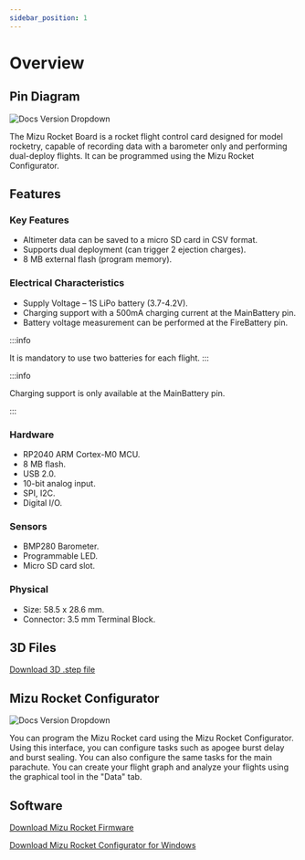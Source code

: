 ```yaml
---
sidebar_position: 1
---
```


# Overview

## Pin Diagram

![Docs Version Dropdown](https://viyalab.com/wp-content/uploads/2023/10/MizuRocket.webp)

The Mizu Rocket Board is a rocket flight control card designed for model rocketry, capable of recording data with a barometer only and performing dual-deploy flights. It can be programmed using the Mizu Rocket Configurator.

## Features

### Key Features

- Altimeter data can be saved to a micro SD card in CSV format.
- Supports dual deployment (can trigger 2 ejection charges).
- 8 MB external flash (program memory).

### Electrical Characteristics

- Supply Voltage – 1S LiPo battery (3.7-4.2V).
- Charging support with a 500mA charging current at the MainBattery pin.
- Battery voltage measurement can be performed at the FireBattery pin.

:::info

It is mandatory to use two batteries for each flight.
:::

:::info

Charging support is only available at the MainBattery pin.

:::

### Hardware

- RP2040 ARM Cortex-M0 MCU.
- 8 MB flash.
- USB 2.0.
- 10-bit analog input.
- SPI, I2C.
- Digital I/O.

### Sensors

- BMP280 Barometer.
- Programmable LED.
- Micro SD card slot.

### Physical

- Size: 58.5 x 28.6 mm.
- Connector: 3.5 mm Terminal Block.

## 3D Files

[Download 3D .step file](https://drive.google.com/uc?export=download&id=1EVsfZztDgCUDWbBdR7DkGu5TjfIUvlWV)

## Mizu Rocket Configurator

![Docs Version Dropdown](https://viyalab.com/wp-content/uploads/2023/10/RocketConfigurator.webp)

You can program the Mizu Rocket card using the Mizu Rocket Configurator. Using this interface, you can configure tasks such as apogee burst delay and burst sealing. You can also configure the same tasks for the main parachute. You can create your flight graph and analyze your flights using the graphical tool in the "Data" tab.

## Software

[Download Mizu Rocket Firmware](https://drive.google.com/uc?export=download&id=1b3-KLXJns2_xXocUWiuENY63i8iQVafz)

[Download Mizu Rocket Configurator for Windows](https://drive.google.com/uc?export=download&id=1H-7TrXKqwe0lfW6mbkoks-3t0lyMk9QR)